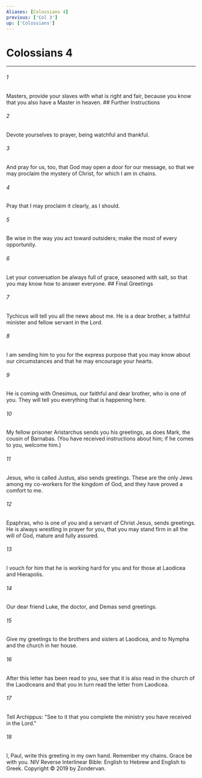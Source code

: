 ```yaml
---
Aliases: [Colossians 4]
previous: ['Col 3']
up: ['Colossians']
---
```

# Colossians 4

***


###### 1 
Masters, provide your slaves with what is right and fair, because you know that you also have a Master in heaven. ## Further Instructions 

###### 2 
Devote yourselves to prayer, being watchful and thankful. 

###### 3 
And pray for us, too, that God may open a door for our message, so that we may proclaim the mystery of Christ, for which I am in chains. 

###### 4 
Pray that I may proclaim it clearly, as I should. 

###### 5 
Be wise in the way you act toward outsiders; make the most of every opportunity. 

###### 6 
Let your conversation be always full of grace, seasoned with salt, so that you may know how to answer everyone. ## Final Greetings 

###### 7 
Tychicus will tell you all the news about me. He is a dear brother, a faithful minister and fellow servant in the Lord. 

###### 8 
I am sending him to you for the express purpose that you may know about our circumstances and that he may encourage your hearts. 

###### 9 
He is coming with Onesimus, our faithful and dear brother, who is one of you. They will tell you everything that is happening here. 

###### 10 
My fellow prisoner Aristarchus sends you his greetings, as does Mark, the cousin of Barnabas. (You have received instructions about him; if he comes to you, welcome him.) 

###### 11 
Jesus, who is called Justus, also sends greetings. These are the only Jews among my co-workers for the kingdom of God, and they have proved a comfort to me. 

###### 12 
Epaphras, who is one of you and a servant of Christ Jesus, sends greetings. He is always wrestling in prayer for you, that you may stand firm in all the will of God, mature and fully assured. 

###### 13 
I vouch for him that he is working hard for you and for those at Laodicea and Hierapolis. 

###### 14 
Our dear friend Luke, the doctor, and Demas send greetings. 

###### 15 
Give my greetings to the brothers and sisters at Laodicea, and to Nympha and the church in her house. 

###### 16 
After this letter has been read to you, see that it is also read in the church of the Laodiceans and that you in turn read the letter from Laodicea. 

###### 17 
Tell Archippus: "See to it that you complete the ministry you have received in the Lord." 

###### 18 
I, Paul, write this greeting in my own hand. Remember my chains. Grace be with you. NIV Reverse Interlinear Bible: English to Hebrew and English to Greek. Copyright © 2019 by Zondervan.
